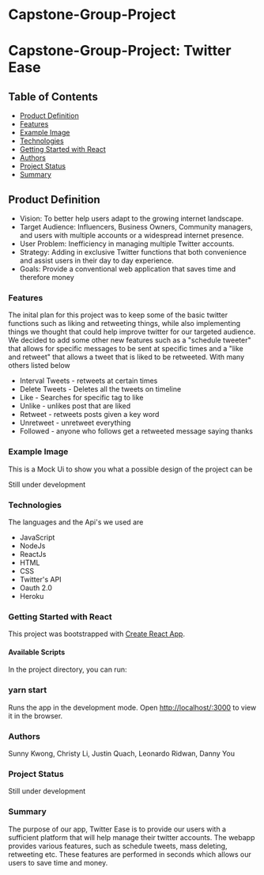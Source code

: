 # Capstone-Group-Project
# Capstone-Group-Project: Twitter Ease
## Table of Contents 
* [Product Definition](#product-definition)
* [Features](#features)
* [Example Image](#example-image)
* [Technologies](#technologies)
* [Getting Started with React](#getting-started-with-react)
* [Authors](#authors)
* [Project Status](#project-status)
* [Summary](#summary)
## Product Definition
- Vision: To better help users adapt to the growing internet landscape.
- Target Audience: Influencers, Business Owners, Community managers, and users with multiple accounts or a widespread internet presence.
- User Problem: Inefficiency in managing multiple Twitter accounts.
- Strategy: Adding in exclusive Twitter functions that both convenience and assist users in their day to day experience.
- Goals: Provide a conventional web application that saves time and therefore money
### Features 
The inital plan for this project was to keep some of the basic twitter functions such as liking and retweeting things, while also implementing things we thought that could help improve twitter for our targeted audience. We decided to add some other new features such as a "schedule tweeter" that allows for specific messages to be sent at specific times and a "like and retweet" that allows a tweet that is liked to be retweeted. With many others listed below 
* Interval Tweets - retweets at certain times 
* Delete Tweets - Deletes all the tweets on timeline
* Like - Searches for specific tag to like 
* Unlike - unlikes post that are liked 
* Retweet - retweets posts given a key word 
* Unretweet - unretweet everything 
* Followed - anyone who follows get a retweeted message saying thanks 
### Example Image 
This is a Mock Ui to show you what a possible design of the project can be 

Still under development
### Technologies
The languages and the Api's we used are
* JavaScript
* NodeJs
* ReactJs
* HTML
* CSS
* Twitter's API
* Oauth 2.0 
* Heroku
### Getting Started with React  
This project was bootstrapped with [Create React App](https://github.com/facebook/create-react-app).
#### Available Scripts
In the project directory, you can run:
### yarn start
Runs the app in the development mode.
Open [http://localhost/:3000](http//localhost:3000) to view it in the browser.
### Authors 
Sunny Kwong, Christy Li, Justin Quach, Leonardo Ridwan, Danny You 
### Project Status 
Still under development
### Summary
The purpose of our app, Twitter Ease is to provide our users with a sufficient platform that will help manage their twitter accounts. The webapp provides various features, such as schedule tweets, mass deleting, retweeting etc. These features are performed in seconds which allows our users to save time and money.